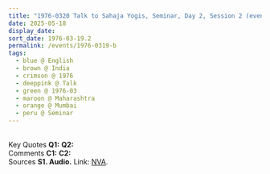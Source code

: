 ```yaml
---
title: "1976-0320 Talk to Sahaja Yogis, Seminar, Day 2, Session 2 (evening), Cowasji Jehangir Hall, 15, Madam Cama Rd, Mantralaya, Fort, Mumbai, Maharashtra, India"
date: 2025-05-18
display_date: 
sort_date: 1976-03-19.2
permalink: /events/1976-0319-b
tags:
  - blue @ English
  - brown @ India
  - crimson @ 1976
  - deeppink @ Talk
  - green @ 1976-03
  - maroon @ Maharashtra
  - orange @ Mumbai
  - peru @ Seminar
---
```


<br>

<wave-list>
  <list-title color="DarkSeaGreen" width="55">Key Quotes</list-title>
  <list-item color="BlanchedAlmond" width="280"><b>Q1:</b> <i></i></list-item>
  <list-item color="Lavender" width="280"><b>Q2:</b> <i></i></list-item>
</wave-list>

<br>

<wave-list>
  <list-title color="DarkSeaGreen" width="55">Comments</list-title>
  <list-item color="BlanchedAlmond" width="280"><b>C1:</b> <i></i></list-item>
  <list-item color="Lavender" width="280"><b>C2:</b> <i></i></list-item>
</wave-list>

<br>

<wave-list>
  <list-title color="DarkSeaGreen" width="40">Sources</list-title>
  <list-item color="BlanchedAlmond"  width="280"><b>S1. Audio.</b> Link: <a href="https://soundcloud.com/nirmala-vidya-portal/1976-0320-public-program"> NVA</a>.</list-item>
</wave-list>